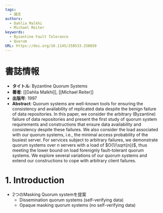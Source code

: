 ```yaml
---
tags:
  - 論文
authors:
  - Dahlia Malkhi
  - Michael Reiter
keywords:
  - Byzantine Fault Tolerance
  - Quorum
URL: https://doi.org/10.1145/258533.258650
---
```

# 書誌情報
- **タイトル**: Byzantine Quorum Systems
- **著者**: [[Dahlia Malkhi]], [[Michael Reiter]]
- **出版年**: 1997
- **Abstract**: Quorum systems are well-known tools for ensuring the consistency and availability of replicated data despite the benign failure of data repositories. In this paper, we consider the arbitrary (Byzantine) failure of data repositories and present the first study of quorum system requirements and constructions that ensure data availability and consistency despite these failures. We also consider the load associated with our quorum systems, i.e., the minimal access probability of the busiest server. For services subject to arbitrary failures, we demonstrate quorum systems over n servers with a load of $O(1/\sqrt{n})$, thus meeting the lower bound on load forenignly fault-tolerant quorum systems. We explore several variations of our quorum systems and extend our constructions to cope with arbitrary client failures.
  
# 1. Introduction
- 2つのMasking Quorum systemを提案
	- Dissemination quorum systems (self-verifying data)
	- Opaque masking quorum systems (no self-verifying data)

